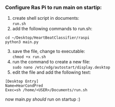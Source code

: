 ### Configure Ras Pi to run main on startip:

1. create shell script in documents:  
`run.sh`
2. add the following commands to run.sh:  
```
cd ~/Desktop/HeartBeatClassifier/raspi   
python3 main.py
```  
3. save the file, change to executable:  
``chmod +x run.sh``  
4. run the command to create a new file:  
``sudo nano /etc/xdg/autostart/display.desktop``  
5. edit the file and add the following text:  
```
[Desktop Entry]   
Name=HearCondPred  
Exec=sh /home/<USER>/Documents/run.sh
```
  
now main.py *should* run on startup :)
